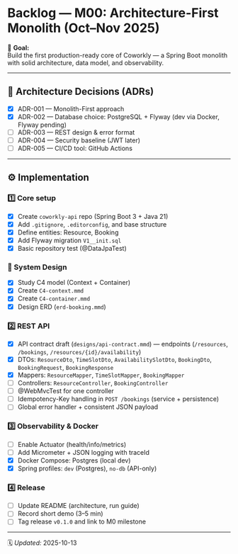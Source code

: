 # Backlog — M00: Architecture-First Monolith (Oct–Nov 2025)

🎯 **Goal:**  
Build the first production-ready core of Coworkly — a Spring Boot monolith with solid architecture, data model, and observability.

---

## 🧩 Architecture Decisions (ADRs)
- [x] ADR-001 — Monolith-First approach
- [x] ADR-002 — Database choice: PostgreSQL + Flyway (dev via Docker, Flyway pending)
- [ ] ADR-003 — REST design & error format
- [ ] ADR-004 — Security baseline (JWT later)
- [ ] ADR-005 — CI/CD tool: GitHub Actions

---

## ⚙️ Implementation
### 1️⃣ Core setup
- [x] Create `coworkly-api` repo (Spring Boot 3 + Java 21)
- [x] Add `.gitignore`, `.editorconfig`, and base structure
- [x] Define entities: Resource, Booking
- [x] Add Flyway migration `V1__init.sql`
- [x] Basic repository test (@DataJpaTest)

### 🧱 System Design
- [x] Study C4 model (Context + Container)
- [x] Create `C4-context.mmd`
- [x] Create `C4-container.mmd`
- [x] Design ERD (`erd-booking.mmd`)

### 2️⃣ REST API
- [x] API contract draft (`designs/api-contract.mmd`) — endpoints (`/resources`, `/bookings`, `/resources/{id}/availability`)
- [x] DTOs: `ResourceDto`, `TimeSlotDto`, `AvailabilitySlotDto`, `BookingDto`, `BookingRequest`, `BookingResponse`
- [x] Mappers: `ResourceMapper`, `TimeSlotMapper`, `BookingMapper`
- [ ] Controllers: `ResourceController`, `BookingController`
- [ ] @WebMvcTest for one controller
- [ ] Idempotency-Key handling in `POST /bookings` (service + persistence)
- [ ] Global error handler + consistent JSON payload

### 3️⃣ Observability & Docker
- [ ] Enable Actuator (health/info/metrics)
- [ ] Add Micrometer + JSON logging with traceId
- [x] Docker Compose: Postgres (local dev)
- [x] Spring profiles: `dev` (Postgres), `no-db` (API-only)

### 4️⃣ Release
- [ ] Update README (architecture, run guide)
- [ ] Record short demo (3–5 min)
- [ ] Tag release `v0.1.0` and link to M0 milestone

---

🗓️ *Updated:* 2025-10-13  